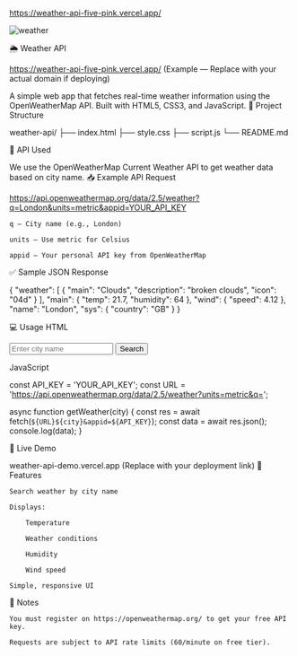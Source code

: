 https://weather-api-five-pink.vercel.app/

![weather](https://github.com/user-attachments/assets/f3d25aa0-3321-450e-8d0e-67bf4d63e6ab)


🌦️ Weather API

https://weather-api-five-pink.vercel.app/
 (Example — Replace with your actual domain if deploying)

A simple web app that fetches real-time weather information using the OpenWeatherMap API. Built with HTML5, CSS3, and JavaScript.
📁 Project Structure

weather-api/
├── index.html
├── style.css
├── script.js
└── README.md

🔗 API Used

We use the OpenWeatherMap Current Weather API to get weather data based on city name.
📥 Example API Request

https://api.openweathermap.org/data/2.5/weather?q=London&units=metric&appid=YOUR_API_KEY

    q – City name (e.g., London)

    units – Use metric for Celsius

    appid – Your personal API key from OpenWeatherMap

✅ Sample JSON Response

{
  "weather": [
    {
      "main": "Clouds",
      "description": "broken clouds",
      "icon": "04d"
    }
  ],
  "main": {
    "temp": 21.7,
    "humidity": 64
  },
  "wind": {
    "speed": 4.12
  },
  "name": "London",
  "sys": {
    "country": "GB"
  }
}

💻 Usage
HTML

<input type="text" id="city" placeholder="Enter city name" />
<button id="btn">Search</button>
<div id="result"></div>

JavaScript

const API_KEY = 'YOUR_API_KEY';
const URL = 'https://api.openweathermap.org/data/2.5/weather?units=metric&q=';

async function getWeather(city) {
  const res = await fetch(`${URL}${city}&appid=${API_KEY}`);
  const data = await res.json();
  console.log(data);
}

🚀 Live Demo

weather-api-demo.vercel.app (Replace with your deployment link)
📌 Features

    Search weather by city name

    Displays:

        Temperature

        Weather conditions

        Humidity

        Wind speed

    Simple, responsive UI

🔐 Notes

    You must register on https://openweathermap.org/ to get your free API key.

    Requests are subject to API rate limits (60/minute on free tier).

